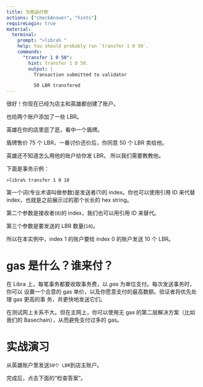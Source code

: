 ```yaml
---
title: 为商品付款
actions: ["checkAnswer", "hints"]
requireLogin: true
material:
  terminal:
    prompt: ">libra% "
    help: You should probably run `transfer 1 0 50`.
    commands:
      "transfer 1 0 50":
        hint: transfer 1 0 50.
        output: |
          Transaction submitted to validator

          50 LBR transfered
---
```


很好！你现在已经为店主和英雄都创建了账户。

也给两个账户添加了一些 LBR。

英雄在你的店里逛了逛，看中一个盾牌。

盾牌售价 75 个 LBR，一番讨价还价后，你同意 50 个 LBR 卖给他。

英雄还不知道怎么用他的账户给你发 LBR， 所以我们需要教教他。

下面是事务示例：

```
>libra% transfer 1 0 10
```

第一个词(专业术语叫做参数)是发送者(1)的 index。你也可以使用引用 ID 来代替
index，也就是之前展示过的那个长长的 hex string。

第二个参数是接收者(`0`)的 index，我们也可以用引用 ID 来替代。

第三个参数是要发送的 LBR 数量(`10`)。

所以在本实例中，index 1 的账户要给 index 0 的账户发送 10 个 LBR。

# gas 是什么？谁来付？

在 Libra 上，每笔事务都要收取事务费，以 _gas_ 为单位支付。每次发送事务时，你可以
设置一个合意的 gas 单价，以及你愿意支付的最高数额。验证者将优先处理 gas 更高的事
务，并更快地发送它们。

在测试网上关系不大。但在主网上，你可以使用无 gas 的第二层解决方案（比如我们的
Basechain），从而避免支付过多的 gas。

# 实战演习

从英雄账户里发送`50个 LBR`到店主账户。

完成后，点击下面的“检查答案”。
